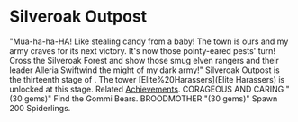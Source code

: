 # Silveroak Outpost

 "Mua-ha-ha-HA! Like stealing candy from a baby! The town is ours and my army craves for its next victory. It's now those pointy-eared pests' turn! Cross the Silveroak Forest and show those smug elven rangers and their leader Alleria Swiftwind the might of my dark army!"
Silveroak Outpost is the thirteenth stage of . The tower [Elite%20Harassers](Elite Harassers) is unlocked at this stage.
Related [Achievements](Achievements).
 CORAGEOUS AND CARING "(30 gems)" Find the Gommi Bears.
 BROODMOTHER "(30 gems)" Spawn 200 Spiderlings.
